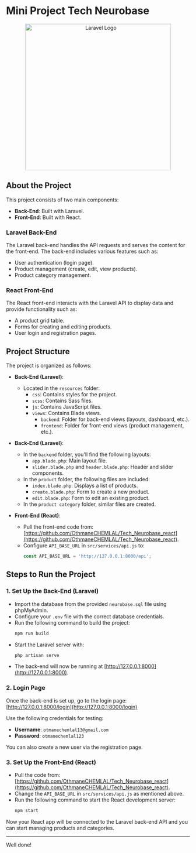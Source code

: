 # Mini Project Tech Neurobase

<p align="center"><a href="https://laravel.com" target="_blank"><img src="https://raw.githubusercontent.com/laravel/art/master/logo-lockup/5%20SVG/2%20CMYK/1%20Full%20Color/laravel-logolockup-cmyk-red.svg" width="400" alt="Laravel Logo"></a></p>

## About the Project

This project consists of two main components:
- **Back-End**: Built with Laravel.
- **Front-End**: Built with React.

### Laravel Back-End
The Laravel back-end handles the API requests and serves the content for the front-end. The back-end includes various features such as:
- User authentication (login page).
- Product management (create, edit, view products).
- Product category management.

### React Front-End
The React front-end interacts with the Laravel API to display data and provide functionality such as:
- A product grid table.
- Forms for creating and editing products.
- User login and registration pages.

## Project Structure

The project is organized as follows:

- **Back-End (Laravel)**:
  - Located in the `resources` folder:
    - `css`: Contains styles for the project.
    - `scss`: Contains Sass files.
    - `js`: Contains JavaScript files.
    - `views`: Contains Blade views.
      - `backend`: Folder for back-end views (layouts, dashboard, etc.).
      - `frontend`: Folder for front-end views (product management, etc.).

- **Back-End (Laravel)**:
  - In the `backend` folder, you'll find the following layouts:
    - `app.blade.php`: Main layout file.
    - `slider.blade.php` and `header.blade.php`: Header and slider components.
  - In the `product` folder, the following files are included:
    - `index.blade.php`: Displays a list of products.
    - `create.blade.php`: Form to create a new product.
    - `edit.blade.php`: Form to edit an existing product.
  - In the `product category` folder, similar files are created.

- **Front-End (React)**:
  - Pull the front-end code from: [https://github.com/OthmaneCHEMLAL/Tech_Neurobase_react](https://github.com/OthmaneCHEMLAL/Tech_Neurobase_react).
  - Configure `API_BASE_URL` in `src/services/api.js` to:  
    ```javascript
    const API_BASE_URL = 'http://127.0.0.1:8000/api';
    ```

## Steps to Run the Project

### 1. Set Up the Back-End (Laravel)
- Import the database from the provided `neurobase.sql` file using phpMyAdmin.
- Configure your `.env` file with the correct database credentials.
- Run the following command to build the project:
  ```bash
  npm run build
  ```
- Start the Laravel server with:
  ```bash
  php artisan serve
  ```
- The back-end will now be running at [http://127.0.0.1:8000](http://127.0.0.1:8000).

### 2. Login Page
Once the back-end is set up, go to the login page:
[http://127.0.0.1:8000/login](http://127.0.0.1:8000/login)

Use the following credentials for testing:
- **Username**: `otmanechemlal13@gmail.com`
- **Password**: `otmanechemlal123`

You can also create a new user via the registration page.

### 3. Set Up the Front-End (React)
- Pull the code from: [https://github.com/OthmaneCHEMLAL/Tech_Neurobase_react](https://github.com/OthmaneCHEMLAL/Tech_Neurobase_react).
- Change the `API_BASE_URL` in `src/services/api.js` as mentioned above.
- Run the following command to start the React development server:
  ```bash
  npm start
  ```

Now your React app will be connected to the Laravel back-end API and you can start managing products and categories.

---

Well done!

